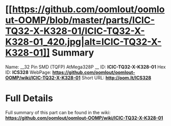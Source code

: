 
[[https://github.com/oomlout/oomlout-OOMP/blob/master/parts/ICIC-TQ32-X-K328-01/ICIC-TQ32-X-K328-01_420.jpg|alt=ICIC-TQ32-X-K328-01]] 
Summary
=================

Name: __32 Pin SMD (TQFP) AtMega328P __
ID: __ICIC-TQ32-X-K328-01__
Hex ID: __ICS328__
WebPage: __https://github.com/oomlout/oomlout-OOMP/wiki/ICIC-TQ32-X-K328-01__
Short URL: __http://oom.lt/ICS328__

Full Details
==========================
Full summary of this part can be found in the wiki:   
__https://github.com/oomlout/oomlout-OOMP/wiki/ICIC-TQ32-X-K328-01__   

